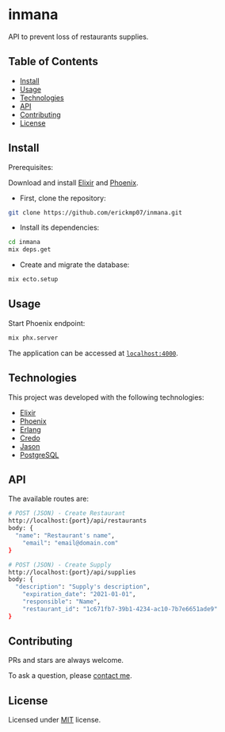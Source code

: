 # inmana

API to prevent loss of restaurants supplies.

## Table of Contents

- [Install](#install)
- [Usage](#usage)
- [Technologies](#technologies)
- [API](#api)
- [Contributing](#contributing)
- [License](#license)

## Install

Prerequisites:

Download and install [Elixir](https://elixir-lang.org/install.html) and [Phoenix](https://hexdocs.pm/phoenix/installation.html#content).

- First, clone the repository:
```bash
git clone https://github.com/erickmp07/inmana.git
```

- Install its dependencies:
```bash
cd inmana
mix deps.get
```

- Create and migrate the database:
```bash
mix ecto.setup
```

## Usage

Start Phoenix endpoint:
```bash
mix phx.server
```

The application can be accessed at [`localhost:4000`](http://localhost:4000).

## Technologies

This project was developed with the following technologies:

- [Elixir](https://elixir-lang.org/)
- [Phoenix](https://www.phoenixframework.org/)
- [Erlang](https://www.erlang.org/)
- [Credo](https://github.com/rrrene/credo/)
- [Jason](https://github.com/michalmuskala/jason)
- [PostgreSQL](https://www.postgresql.org/)

## API

The available routes are:
```bash
# POST (JSON) - Create Restaurant
http://localhost:{port}/api/restaurants
body: {
  "name": "Restaurant's name",
	"email": "email@domain.com"
}

# POST (JSON) - Create Supply
http://localhost:{port}/api/supplies
body: {
  "description": "Supply's description",
	"expiration_date": "2021-01-01",
	"responsible": "Name",
	"restaurant_id": "1c671fb7-39b1-4234-ac10-7b7e6651ade9"
}
```

## Contributing

PRs and stars are always welcome.

To ask a question, please [contact me](mailto:erimacedo_92@hotmail.com).

## License

Licensed under [MIT](LICENSE) license.